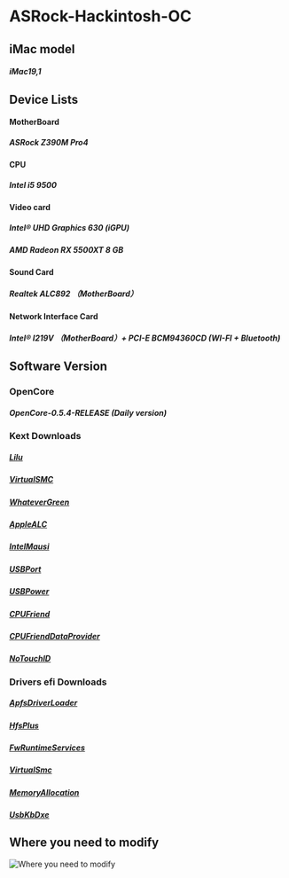 # ASRock-Hackintosh-OC

## iMac model
##### iMac19,1

## Device Lists

#### MotherBoard
##### ASRock Z390M Pro4
#### CPU
##### Intel i5 9500
#### Video card
##### Intel® UHD Graphics 630 (iGPU)
##### AMD Radeon RX 5500XT 8 GB
#### Sound Card
##### Realtek ALC892 （MotherBoard）
#### Network Interface Card
##### Intel® I219V （MotherBoard）+ PCI-E BCM94360CD (WI-FI + Bluetooth)

## Software Version

### OpenCore
##### OpenCore-0.5.4-RELEASE (Daily version)

### Kext Downloads
##### [Lilu](https://github.com/acidanthera/Lilu/releases)
##### [VirtualSMC](https://github.com/acidanthera/VirtualSMC/releases)
##### [WhateverGreen](https://github.com/bugprogrammer/WhateverGreen/releases)
##### [AppleALC](https://github.com/acidanthera/AppleALC/releases)
##### [IntelMausi](https://github.com/acidanthera/IntelMausi/releases)
##### [USBPort](https://blog.daliansky.net/Intel-FB-Patcher-USB-Custom-Video.html)
##### [USBPower](https://github.com/SeonMe/ASRock-Hackintosh-OC)
##### [CPUFriend](https://github.com/acidanthera/CPUFriend/releases)
##### [CPUFriendDataProvider](https://blog.xjn819.com/?p=543)
##### [NoTouchID](https://github.com/al3xtjames/NoTouchID/releases)

### Drivers efi Downloads
##### [ApfsDriverLoader](https://github.com/acidanthera/AppleSupportPkg/releases)
##### [HfsPlus](https://github.com/Dids/clover-builder/releases)
##### [FwRuntimeServices](https://github.com/acidanthera/AppleSupportPkg/releases)
##### [VirtualSmc](https://github.com/acidanthera/VirtualSMC/releases)
##### [MemoryAllocation](https://github.com/williambj1/OpenCore-Factory/releases/tag/OpenCore-UEFI-Drivers)
##### [UsbKbDxe](https://github.com/acidanthera/AppleSupportPkg/releases)

## Where you need to modify
![Where you need to modify](https://github.com/SeonMe/ASRock-Hackintosh-OC/raw/master/Images/config_edit.png)
